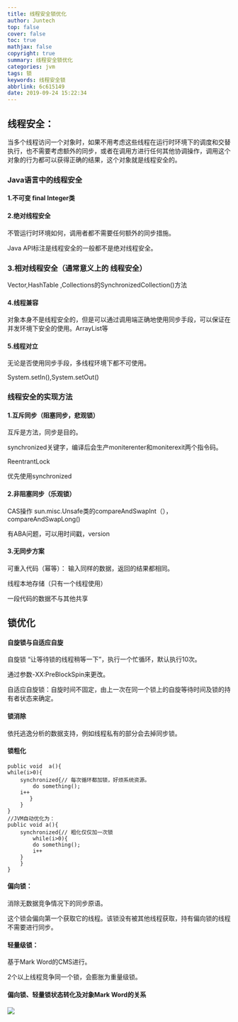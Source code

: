 ```yaml
---
title: 线程安全锁优化
author: Juntech
top: false
cover: false
toc: true
mathjax: false
copyright: true
summary: 线程安全锁优化
categories: jvm
tags: 锁
keywords: 线程安全锁
abbrlink: 6c615149
date: 2019-09-24 15:22:34
---
```


## 线程安全：

当多个线程访问一个对象时，如果不用考虑这些线程在运行时环境下的调度和交替执行，也不需要考虑额外的同步，或者在调用方进行任何其他协调操作，调用这个对象的行为都可以获得正确的结果，这个对象就是线程安全的。

### Java语言中的线程安全

#### 1.不可变 final Integer类

#### 2.绝对线程安全

 不管运行时环境如何，调用者都不需要任何额外的同步措施。

Java API标注是线程安全的一般都不是绝对线程安全。

### 3.相对线程安全（通常意义上的 线程安全）

Vector,HashTable ,Collections的SynchronizedCollection\(\)方法

#### 4.线程兼容

对象本身不是线程安全的，但是可以通过调用端正确地使用同步手段，可以保证在并发环境下安全的使用。ArrayList等

#### 5.线程对立

无论是否使用同步手段，多线程环境下都不可使用。

System.setIn\(\),System.setOut\(\)

### 线程安全的实现方法

#### 1.互斥同步（阻塞同步，悲观锁）

 互斥是方法，同步是目的。

 synchronized关键字，编译后会生产moniterenter和moniterexit两个指令码。

ReentrantLock

优先使用synchronized

#### 2.非阻塞同步（乐观锁）

CAS操作 sun.misc.Unsafe类的compareAndSwapInt（），compareAndSwapLong\(\)

有ABA问题，可以用时间戳，version

#### 3.无同步方案

   可重入代码（幂等）： 输入同样的数据，返回的结果都相同。

   线程本地存储（只有一个线程使用）

   一段代码的数据不与其他共享

## 锁优化

#### 自旋锁与自适应自旋

自旋锁 “让等待锁的线程稍等一下”，执行一个忙循环，默认执行10次。

通过参数-XX:PreBlockSpin来更改。

自适应自旋锁：自旋时间不固定，由上一次在同一个锁上的自旋等待时间及锁的持有者状态来确定。

#### 锁消除

依托逃逸分析的数据支持，例如线程私有的部分会去掉同步锁。

#### 锁粗化

```
public void  a(){
while(i>0){
    synchronized{// 每次循环都加锁，好烦系统资源。
        do something();
    i++
       }
    }
}
//JVM自动优化为：
public void a(){
    synchronized{// 粗化仅仅加一次锁
        while(i>0){
        do something();
        i++
    }
    }
}
```



#### 偏向锁：

消除无数据竞争情况下的同步原语。

这个锁会偏向第一个获取它的线程。该锁没有被其他线程获取，持有偏向锁的线程不需要进行同步。

#### 轻量级锁：

基于Mark Word的CMS进行。

2个以上线程竞争同一个锁，会膨胀为重量级锁。

#### 偏向锁、轻量锁状态转化及对象Mark Word的关系

![](http://img.vim-cn.com/63/fc782413757595cbc6bea77d494195d3d31e0f.png)

